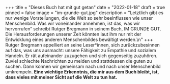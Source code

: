 +++
title = "Dieses Buch hat mit gut getan"
date = "2022-01-18"
draft = true
pinned = false
image = "im-grunde-gut.jpg"
description = "Letztlich gibt es nur wenige Vorstellungen, die die Welt so sehr beeinflussen wie unser Menschenbild. Was wir voneinander annehmen, ist das, was wir hervorrufen“ schreibt Rutger Bregmann in seinem Buch, IM GRUNDE GUT. Die Herausforderungen unserer Zeit könnten laut ihm nur mit der Entwicklung eines anderen Menschenbildes bewältigt werden.\n"
+++
Rutger Bregmann appelliert an seine Leser*innen, sich zurückzubesinnen auf das, was uns ausmacht: unsere Fähigkeit zu Empathie und sozialem Handeln. Er rät aufeinander zuzugehen und sich gegenseitig zuzuhören. Zuviel schlechte Nachrichten zu meiden und stattdessen die guten zu suchen. Dann können wir gemeinsam nach und nach unser Menschenbild umkrempeln.
**Eine wichtige Erkenntnis, die mir aus dem Buch bleibt, ist, dass vieles mit meiner Sicht auf die Welt zu tun hat.**